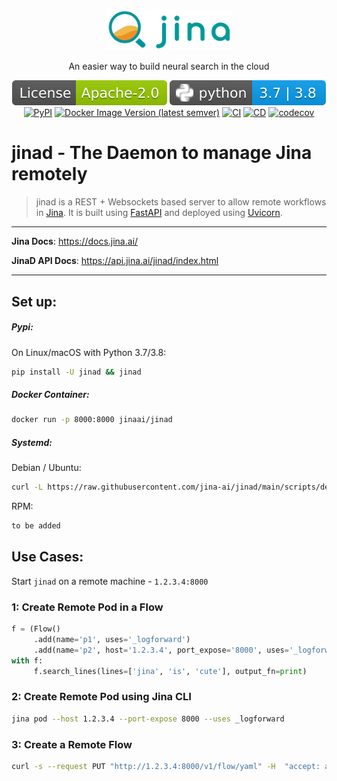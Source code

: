 <p align="center">
<img src="https://github.com/jina-ai/jina/blob/master/.github/logo-only.gif?raw=true" alt="Jina banner" width="200px">
</p>
<p align="center">
An easier way to build neural search in the cloud
</p>
<p align="center">
<a href="#license"><img src="https://github.com/jina-ai/jinad/blob/main/.github/badges/license-badge.svg?raw=true" alt="Jina" title="Jinas is licensed under Apache-2.0"></a>
<a href="https://pypi.org/project/jinad/"><img src="https://github.com/jina-ai/jinad/blob/main/.github/badges/python-badge.svg?raw=true" alt="Python 3.7 3.8" title="Jinad supports Python 3.7 and above"></a>
<a href="https://pypi.org/project/jinad/"><img src="https://img.shields.io/pypi/v/jinad?color=%23099cec&amp;label=PyPI&amp;logo=pypi&amp;logoColor=white" alt="PyPI"></a>
<a href="https://hub.docker.com/r/jinaai/jinad/tags"><img src="https://img.shields.io/docker/v/jinaai/jinad?color=%23099cec&amp;label=Docker&amp;logo=docker&amp;logoColor=white&amp;sort=semver" alt="Docker Image Version (latest semver)"></a>
<a href="https://github.com/jina-ai/jinad/actions?query=workflow%3ACI"><img src="https://github.com/jina-ai/jinad/workflows/CI/badge.svg" alt="CI"></a>
<a href="https://github.com/jina-ai/jinad/actions?query=workflow%3ACD"><img src="https://github.com/jina-ai/jinad/workflows/CD/badge.svg?branch=main" alt="CD"></a>
<a href="https://codecov.io/gh/jina-ai/jinad"><img src="https://codecov.io/gh/jina-ai/jinad/branch/main/graph/badge.svg" alt="codecov"></a>
</p>

# jinad - The Daemon to manage Jina remotely

> jinad is a REST + Websockets based server to allow remote workflows in [Jina](https://github.com/jina-ai/jina). It is built using [FastAPI](https://fastapi.tiangolo.com/) and deployed using [Uvicorn](https://www.uvicorn.org/).

---
**Jina Docs**:      https://docs.jina.ai/

**JinaD API Docs**: https://api.jina.ai/jinad/index.html

---

## Set up:
##### Pypi:
On Linux/macOS with Python 3.7/3.8:

```bash
pip install -U jinad && jinad
```

##### Docker Container:

```bash
docker run -p 8000:8000 jinaai/jinad
```

##### Systemd:
<!-- TODO: Move this link to api.jina.ai -->

Debian / Ubuntu:
```bash
curl -L https://raw.githubusercontent.com/jina-ai/jinad/main/scripts/deb-systemd.sh | bash
```

RPM:
```bash
to be added
```


## Use Cases:
Start `jinad` on a remote machine - `1.2.3.4:8000`

### 1: Create Remote Pod in a Flow

```python
f = (Flow()
     .add(name='p1', uses='_logforward')
     .add(name='p2', host='1.2.3.4', port_expose='8000', uses='_logforward')
with f:
     f.search_lines(lines=['jina', 'is', 'cute'], output_fn=print)
```


### 2: Create Remote Pod using Jina CLI

```bash
jina pod --host 1.2.3.4 --port-expose 8000 --uses _logforward
```

### 3: Create a Remote Flow

```bash
curl -s --request PUT "http://1.2.3.4:8000/v1/flow/yaml" -H  "accept: application/json" -H  "Content-Type: multipart/form-data" -F "uses_files=@helloworld.encoder.yml" -F "uses_files=@helloworld.indexer.yml" -F "pymodules_files=@components.py" -F "yamlspec=@helloworld.flow.index.yml"
```


<!--
TODO(Deepankar): move this to DEBUG.MD
You can verify whether it running properly by

```bash
export JINAD_IP=1.2.3.4
export JINAD_PORT=8000
curl -s -o /dev/null -w "%{http_code}"  http://$JINAD_IP:$JINAD_PORT/v1/alive
```

> `1.2.3.4` is the public ip of your instance. By default, jinad is listening to the port `8000`

 -->


<!--## Use Case 3: Create Peas on remote using Jina CLI

```
jina pea --host 1.2.3.4 --port-expose 8000 --role SINGLETON
```

> Make sure `jinad` is running in `pea` context

> we need to pass a valid `role` for this (pydantic issue to be fixed)-->






<!--1. Create a new instance on AWS and log into the instance

```bash
ssh -i your.pem ubuntu@ec2-1-2-3-4.us-east-2.compute.amazonaws.com
```


1. Install the required packages

```bash
sudo apt-get update
sudo apt-get -y install python3.8 python3.8-dev python3.8-distutils python3.8-venv python3-pip
```

3. Install jina

```bash
git clone https://github.com/jina-ai/jina.git
cd jina
pip3 install -e .
```

4. Install jinad

```bash
git clone https://github.com/jina-ai/jinad.git
cd jinad/
pip3 install -r jinad/requirements.txt
```

5. Install & Configure `Fluentd`

```
sudo mkdir -p /var/run/td-agent/
sudo touch /var/run/td-agent/td-agent.pid
curl -L https://toolbelt.treasuredata.com/sh/install-ubuntu-focal-td-agent4.sh | sh
echo 'FLUENT_CONF=/home/ubuntu/jina/jina/resources/fluent.conf' | sudo tee -a /etc/default/td-agent
sudo systemctl restart td-agent
```

5. Create a systemd service

```
sudo bash -c 'cat  << EOF > /etc/systemd/system/jinad.service
[Unit]
Description=jina remote manager
After=network.target

[Service]
User=ubuntu
WorkingDirectory=/home/ubuntu/jinad/jinad
Environment=JINAD_PORT=8000
Environment=JINAD_CONTEXT=all
ExecStart=/usr/bin/python3.8 main.py
Restart=always

[Install]
WantedBy=multi-user.target
EOF'
```

6. Start the service to be constantly running in the background

```
sudo systemctl daemon-reload
sudo systemctl start jinad.service

```

7. To follow the logs via journald


```
journalctl -u jinad -f
```

8. Verify whether jinad is properly running, one can use the following lines

```bash
export JINAD_IP=1.2.3.4
export JINAD_PORT=8000
curl -s -o /dev/null -w "%{http_code}"  http://$JINAD_IP:$JINAD_PORT/v1/alive
```

Alternatives, open `http://1.2.3.4:8000/docs` on your browser and you will see the API documentations of jinad.


> env `JINAD_CONTEXT` is used to set up the jinad context. The possible values are  `all` (default), `flow`, `pod`, and `pea`. When we use `JINAD_CONTEXT=pod`, it will set jinad to create Pods.

> env `JINAD_PORT` is used to set a port on which Uvicorn runs (default: 8000)

-->




